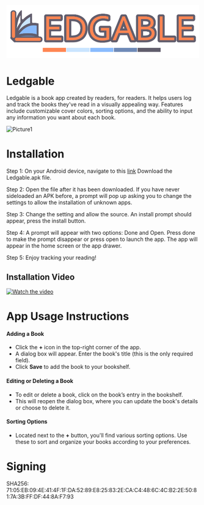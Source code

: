 ![alt text](assets/Ledgable_logo.png)

# Ledgable
Ledgable is a book app created by readers, for readers. It helps users log and track the books they've read in a visually appealing way. Features include customizable cover colors, sorting options, and the ability to input any information you want about each book.


![Picture1](https://github.com/user-attachments/assets/4d3aba8d-3a70-44d9-b4bb-efa486b90bc2)


# Installation
Step 1: On your Android device, navigate to this [link](https://github.com/matthewdyso/Ledgable/releases/tag/v1.0) Download the Ledgable.apk file.

Step 2: Open the file after it has been downloaded. If you have never sideloaded an APK before, a prompt will pop up asking you to change the settings to allow the installation of unknown apps.

Step 3: Change the setting and allow the source. An install prompt should appear, press the install button.

Step 4: A prompt will appear with two options: Done and Open. Press done to make the prompt disappear or press open to launch the app. The app will appear in the home screen or the app drawer.

Step 5: Enjoy tracking your reading!

## Installation Video

[![Watch the video](https://img.youtube.com/vi/tdjwt9kY0lI/maxresdefault.jpg)](https://www.youtube.com/watch?v=tdjwt9kY0lI)



# App Usage Instructions

#### Adding a Book
- Click the **+** icon in the top-right corner of the app.
- A dialog box will appear. Enter the book's title (this is the only required field).
- Click **Save** to add the book to your bookshelf.

#### Editing or Deleting a Book
- To edit or delete a book, click on the book’s entry in the bookshelf.
- This will reopen the dialog box, where you can update the book's details or choose to delete it.

#### Sorting Options
- Located next to the **+** button, you'll find various sorting options. Use these to sort and organize your books according to your preferences.

# Signing
SHA256: 71:05:EB:09:4E:41:4F:1F:DA:52:89:E8:25:83:2E:CA:C4:48:6C:4C:B2:2E:50:81:7A:3B:FF:DF:44:8A:F7:93
